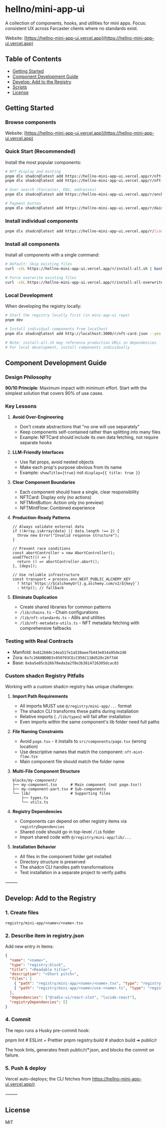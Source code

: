 # hellno/mini-app-ui

A collection of components, hooks, and utilities for mini apps.
Focus: consistent UX across Farcaster clients where no standards exist.

Website: [https://hellno-mini-app-ui.vercel.app](https://hellno-mini-app-ui.vercel.app)

## Table of Contents

- [Getting Started](#getting-started)
- [Component Development Guide](#component-development-guide)
- [Develop: Add to the Registry](#develop-add-to-the-registry)
- [Scripts](#scripts)
- [License](#license)


## Getting Started

### Browse components

Website: [https://hellno-mini-app-ui.vercel.app](https://hellno-mini-app-ui.vercel.app)

### Quick Start (Recommended)

Install the most popular components:

```bash
# NFT display and minting
pnpm dlx shadcn@latest add https://hellno-mini-app-ui.vercel.app/r/nft-card.json
pnpm dlx shadcn@latest add https://hellno-mini-app-ui.vercel.app/r/nft-mint-flow.json

# User search (Farcaster, ENS, addresses)  
pnpm dlx shadcn@latest add https://hellno-mini-app-ui.vercel.app/r/onchain-user-search.json

# Payment button
pnpm dlx shadcn@latest add https://hellno-mini-app-ui.vercel.app/r/daimo-pay-transfer-button.json
```

### Install individual components

```bash
pnpm dlx shadcn@latest add https://hellno-mini-app-ui.vercel.app/r/[component-name].json
```

### Install all components

Install all components with a single command:

```bash
# Default: Skip existing files
curl -sSL https://hellno-mini-app-ui.vercel.app/r/install-all.sh | bash

# Force overwrite existing files
curl -sSL https://hellno-mini-app-ui.vercel.app/r/install-all-overwrite.sh | bash
```

### Local Development

When developing the registry locally:

```bash
# Start the registry locally first (in mini-app-ui repo)
pnpm dev

# Install individual components from localhost
pnpm dlx shadcn@latest add http://localhost:3000/r/nft-card.json --yes

# Note: install-all.sh may reference production URLs in dependencies
# For local development, install components individually
```


## Component Development Guide

### Design Philosophy

**90/10 Principle**: Maximum impact with minimum effort. Start with the simplest solution that covers 90% of use cases.

### Key Lessons

1. **Avoid Over-Engineering**
   - Don't create abstractions that "no one will use separately"
   - Keep components self-contained rather than splitting into many files
   - Example: NFTCard should include its own data fetching, not require separate hooks

2. **LLM-Friendly Interfaces**
   - Use flat props, avoid nested objects
   - Make each prop's purpose obvious from its name
   - Example: `showTitle={true}` not `display={{ title: true }}`

3. **Clear Component Boundaries**
   - Each component should have a single, clear responsibility
   - NFTCard: Display only (no actions)
   - NFTMintButton: Action only (no preview)
   - NFTMintFlow: Combined experience

4. **Production-Ready Patterns**
   ```tsx
   // Always validate external data
   if (!Array.isArray(data) || data.length !== 2) {
     throw new Error("Invalid response structure");
   }
   
   // Prevent race conditions
   const abortController = new AbortController();
   useEffect(() => {
     return () => abortController.abort();
   }, [deps]);
   
   // Use reliable infrastructure
   const transport = process.env.NEXT_PUBLIC_ALCHEMY_KEY
     ? http(`https://${alchemyUrl}.g.alchemy.com/v2/${key}`)
     : http(); // fallback
   ```

5. **Eliminate Duplication**
   - Create shared libraries for common patterns
   - `/lib/chains.ts` - Chain configurations
   - `/lib/nft-standards.ts` - ABIs and utilities
   - `/lib/nft-metadata-utils.ts` - NFT metadata fetching with comprehensive fallbacks

### Testing with Real Contracts

- Manifold: `0x612b60c14ea517e1a538aee7b443e014a95de2d0`
- Zora: `0x7c2668BD0D3c050703CEcC956C11Bd520c26f7d4`
- Base: `0xba5e05cb26b78eda3a2f8e3b3814726305dcac83`

### Custom shadcn Registry Pitfalls

Working with a custom shadcn registry has unique challenges:

1. **Import Path Requirements**
   - All imports MUST use `@/registry/mini-app/...` format
   - The shadcn CLI transforms these paths during installation
   - Relative imports (`./lib/types`) will fail after installation
   - Even imports within the same component's lib folder need full paths

2. **File Naming Constraints**
   - Avoid `page.tsx` - it installs to `src/components/page.tsx` (wrong location)
   - Use descriptive names that match the component: `nft-mint-flow.tsx`
   - Main component file should match the folder name

3. **Multi-File Component Structure**
   ```
   blocks/my-component/
   ├── my-component.tsx      # Main component (not page.tsx!)
   ├── my-component-part.tsx # Sub-components
   └── lib/                  # Supporting files
       ├── types.ts
       └── utils.ts
   ```

4. **Registry Dependencies**
   - Components can depend on other registry items via `registryDependencies`
   - Shared code should go in top-level `/lib` folder
   - Import shared code with `@/registry/mini-app/lib/...`

5. **Installation Behavior**
   - All files in the component folder get installed
   - Directory structure is preserved
   - The shadcn CLI handles path transformations
   - Test installation in a separate project to verify paths

⸻

## Develop: Add to the Registry
### 1.	Create files

`registry/mini-app/<name>/<name>.tsx`


### 2.	Describe item in registry.json
Add new entry in items:
```json
{
  "name": "<name>",
  "type": "registry:block",
  "title": "<Readable title>",
  "description": "<Short pitch>",
  "files": [
    { "path": "registry/mini-app/<name>/<name>.tsx", "type": "registry:component" },
    { "path": "registry/mini-app/<name>/use-<name>.ts", "type": "registry:hook" }
  ],
  "dependencies": ["@radix-ui/react-slot", "lucide-react"],
  "registryDependencies": []
}
```

### 4.	Commit
The repo runs a Husky pre-commit hook:

pnpm lint           # ESLint + Prettier
pnpm registry:build # shadcn build ➜ public/r

The hook lints, generates fresh public/r/*.json, and blocks the commit on failure.

### 5.	Push & deploy
Vercel auto-deploys; the CLI fetches from
https://hellno-mini-app-ui.vercel.app/r.

⸻

## License

MIT
